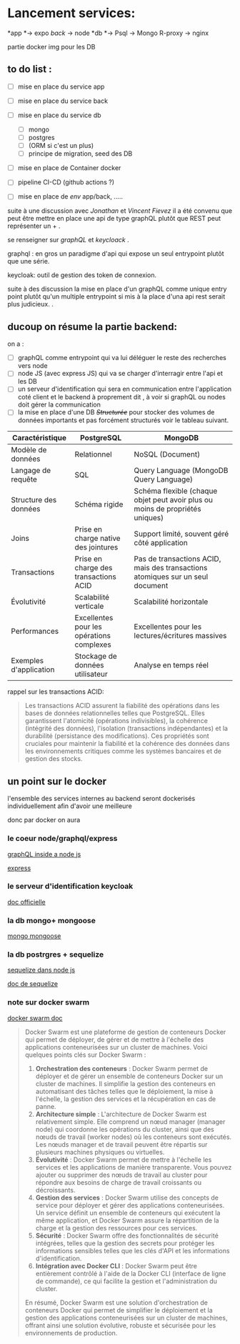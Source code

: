 # Lancement services:

*app 	*-> expo
*back* -> node
*db 	*-> Psql
   	-> Mongo
R-proxy -> nginx

partie docker
 img pour les DB

## to do list :

* [ ] mise en place du service app
* [ ] mise en place du service back
* [ ] mise en place du service db

  * [ ] mongo
  * [ ] postgres
  * [ ] (ORM si c'est un plus)
  * [ ] principe de migration, seed des DB
* [ ] mise en place de Container docker
* [ ] pipeline CI-CD (github actions ?)
* [ ] mise en place de *env* app/back, .....

suite à une discussion avec *Jonathan* et *Vincent Fievez* il a été convenu que peut être mettre en place une api de type graphQL plutôt que REST peut représenter un + .

se renseigner sur *graphQL* et *keycloack* .

graphql : en gros un paradigme d'api qui expose un seul entrypoint plutôt que une série.

keycloak: outil de gestion des token de connexion.

suite à des discussion la mise en place d'un graphQL comme unique entry point plutôt qu'un multiple entrypoint si mis à la place d'una api rest serait plus judicieux. .

## ducoup on résume la partie backend:

on a :

* [ ] graphQL comme entrypoint qui va lui déléguer le reste des recherches vers node
* [ ] node JS (avec express JS) qui va se charger d'interragir entre l'api et les DB
* [ ] un serveur d'identification qui sera en communication entre l'application coté client et le backend à proprement dit , à voir si graphQL ou nodes doit gérer la communication
* [ ] la mise en place d'une DB *~~Structurée~~* pour stocker des volumes de données importants et pas forcément structurés voir le tableau suivant. 

| Caractéristique       | PostgreSQL                                 | MongoDB                                                                          |
| ---------------------- | ------------------------------------------ | -------------------------------------------------------------------------------- |
| Modèle de données    | Relationnel                                | NoSQL (Document)                                                                 |
| Langage de requête    | SQL                                        | Query Language (MongoDB Query Language)                                          |
| Structure des données | Schéma rigide                             | Schéma flexible (chaque objet peut avoir plus ou moins de propriétés uniques) |
| Joins                  | Prise en charge native des jointures       | Support limité, souvent géré côté application                               |
| Transactions           | Prise en charge des transactions ACID      | Pas de transactions ACID, mais des transactions atomiques sur un seul document   |
| Évolutivité          | Scalabilité verticale                     | Scalabilité horizontale                                                        |
| Performances           | Excellentes pour les opérations complexes | Excellentes pour les lectures/écritures massives                                |
| Exemples d'application | Stockage de données utilisateur           | Analyse en temps réel                                                           |

rappel sur les transactions ACID: 

> Les transactions ACID assurent la fiabilité des opérations dans les bases de données relationnelles telles que PostgreSQL. Elles garantissent l'atomicité (opérations indivisibles), la cohérence (intégrité des données), l'isolation (transactions indépendantes) et la durabilité (persistance des modifications). Ces propriétés sont cruciales pour maintenir la fiabilité et la cohérence des données dans les environnements critiques comme les systèmes bancaires et de gestion des stocks.

## un point sur le docker

l'ensemble des services internes au backend seront dockerisés individuellement afin d'avoir une meilleure

donc par docker on aura 

### le coeur node/graphql/express

[graphQL inside a node js ](https://www.tutorialspoint.com/graphql/graphql_tutorial.pdf)

[express](https://lcc.lt/assets/pdf_files/express-handbook.pdf)

### le serveur d'identification keycloak

[doc officielle ](https://www.keycloak.org/documentation)

### la db mongo+ mongoose

[mongo mongoose](https://www.rose-hulman.edu/class/csse/csse490WebServicesDev/201620/Slides/MongoDBAndMongoose.pdf)

### la db postrgres + sequelize

[sequelize dans node js ](https://peppel-g.github.io/course-material/lectures/using-sequelize-in-node-js/using-sequelize-in-node-js.pdf)

[doc de sequelize](https://sequelize.org/)


### note sur docker swarm

[docker swarm doc](https://buildmedia.readthedocs.org/media/pdf/dccn-docker-swarm/latest/dccn-docker-swarm.pdf)

>
> Docker Swarm est une plateforme de gestion de conteneurs Docker qui permet de déployer, de gérer et de mettre à l'échelle des applications conteneurisées sur un cluster de machines. Voici quelques points clés sur Docker Swarm :
>
> 1. **Orchestration des conteneurs** : Docker Swarm permet de déployer et de gérer un ensemble de conteneurs Docker sur un cluster de machines. Il simplifie la gestion des conteneurs en automatisant des tâches telles que le déploiement, la mise à l'échelle, la gestion des services et la récupération en cas de panne.
> 2. **Architecture simple** : L'architecture de Docker Swarm est relativement simple. Elle comprend un nœud manager (manager node) qui coordonne les opérations du cluster, ainsi que des nœuds de travail (worker nodes) où les conteneurs sont exécutés. Les nœuds manager et de travail peuvent être répartis sur plusieurs machines physiques ou virtuelles.
> 3. **Évolutivité** : Docker Swarm permet de mettre à l'échelle les services et les applications de manière transparente. Vous pouvez ajouter ou supprimer des nœuds de travail au cluster pour répondre aux besoins de charge de travail croissants ou décroissants.
> 4. **Gestion des services** : Docker Swarm utilise des concepts de service pour déployer et gérer des applications conteneurisées. Un service définit un ensemble de conteneurs qui exécutent la même application, et Docker Swarm assure la répartition de la charge et la gestion des ressources pour ces services.
> 5. **Sécurité** : Docker Swarm offre des fonctionnalités de sécurité intégrées, telles que la gestion des secrets pour protéger les informations sensibles telles que les clés d'API et les informations d'identification.
> 6. **Intégration avec Docker CLI** : Docker Swarm peut être entièrement contrôlé à l'aide de la Docker CLI (interface de ligne de commande), ce qui facilite la gestion et l'administration du cluster.
>
> En résumé, Docker Swarm est une solution d'orchestration de conteneurs Docker qui permet de simplifier le déploiement et la gestion des applications conteneurisées sur un cluster de machines, offrant ainsi une solution évolutive, robuste et sécurisée pour les environnements de production.
